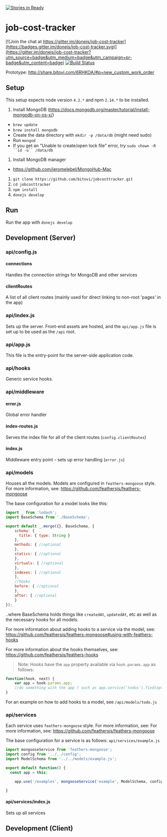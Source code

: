 [![Stories in Ready](https://badge.waffle.io/donejs/job-cost-tracker.png?label=ready&title=Ready)](https://waffle.io/donejs/job-cost-tracker)
# job-cost-tracker

[![Join the chat at https://gitter.im/donejs/job-cost-tracker](https://badges.gitter.im/donejs/job-cost-tracker.svg)](https://gitter.im/donejs/job-cost-tracker?utm_source=badge&utm_medium=badge&utm_campaign=pr-badge&utm_content=badge)
[![Build Status](https://travis-ci.com/bitovi/jobcosttracker.svg?token=dyyk9qzTjNBWR2Yq1HxW&branch=master)](https://travis-ci.com/bitovi/jobcosttracker)

Prototype: http://share.bitovi.com/6RHKOA/#p=new_custom_work_order

## Setup
This setup expects node version `4.2.*` and npm `2.14.*` to be installed.

1. Install MongoDB (https://docs.mongodb.org/master/tutorial/install-mongodb-on-os-x/)
  * `brew update`
  * `brew install mongodb`
  * Create the data directory with `mkdir -p /data/db` (might need sudo)
  * Run `mongod`
  * If you get an "Unable to create/open lock file" error, try `sudo chown -R ``id -u`` /data/db`
1. Install MongoDB manager
  * https://github.com/jeromelebel/MongoHub-Mac
1. `git clone https://github.com/bitovi/jobcosttracker.git`
1. `cd jobcosttracker`
1. `npm install`
1. `donejs develop`

## Run
Run the app with `donejs develop`

## Development (Server)

### api/config.js
#### connections
Handles the connection strings for MongoDB and other services

#### clientRoutes
A list of all client routes (mainly used for direct linking to non-root 'pages' in the app)

### api/index.js
Sets up the server.  Front-end assets are hosted, and the `api/app.js` file is set up to be used as the `/api` root.

### api/app.js
This file is the entry-point for the server-side application code.

### api/hooks
Generic service hooks.

### api/middleware
#### error.js
Global error handler

#### index-routes.js
Serves the index file for all of the client routes (`config.clientRoutes`)

#### index.js
Middleware entry point – sets up error handling (`error.js`)

### api/models
Houses all the models.  Models are configured in `feathers-mongoose` style.  For more information, see: https://github.com/feathersjs/feathers-mongoose

The base configuration for a model looks like this:
```javascript
import _ from 'lodash';
import BaseSchema from './BaseSchema';

export default _.merge({}, BaseSchema, {
    schema: {
      title: { type: String }
    },
    methods: { //optional
    },
    statics: { //optional
    },
    virtuals: { //optional
    },
    indexes: [ //optional
    ],
    //hooks
    before: { //optional
    },
    after: { //optional
    }
});
```
..where BaseSchema holds things like `createdAt`, `updatedAt`, etc as well as the necessary hooks for all models.

For more information about adding hooks to a service via the model, see: https://github.com/feathersjs/feathers-mongoose#using-with-feathers-hooks

For more information about the hooks themselves, see: https://github.com/feathersjs/feathers-hooks

> Note: Hooks have the `app` property available via `hook.params.app` as follows:
```javascript
function(hook, next) {
    var app = hook.params.app;
    //do something with the app ( such as app.service('todos').find(opts,() => next()) )
}
```
For an example on how to add hooks to a model, see `/api/models/todo.js`

### api/services
Each service uses `feathers-mongoose` style.  For more information, see: For more information, see: https://github.com/feathersjs/feathers-mongoose

The base configuration for a service is as follows:
`api/services/example.js`

```javascript
import mongooseService from 'feathers-mongoose';
import config from '../../config';
import ModelSchema from '../../models/example.js';

export default function() {
  const app = this;

    app.use('/examples', mongooseService('example', ModelSchema, config.connections.mongodb));

}
```

#### api/services/index.js
Sets up all services



## Development (Client)
